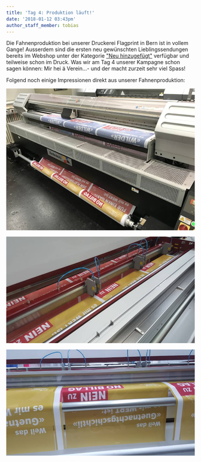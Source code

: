 ```yaml
---
title: 'Tag 4: Produktion läuft!'
date: '2018-01-12 03:43pm'
author_staff_member: tobias
---
```

Die Fahnenproduktion bei unserer Druckerei Flagprint in Bern ist in vollem Gange! Ausserdem sind die ersten neu gewünschten Lieblingssendungen bereits im Webshop unter der Kategorie ["Neu hinzugefügt"](https://fahne.meinelieblingssendung.ch/collections/neu-hinzugefugt) verfügbar und teilweise schon im Druck. Was wir am Tag 4 unserer Kampagne schon sagen können: Mir hei ä Verein...- und der macht zurzeit sehr viel Spass!

Folgend noch einige Impressionen direkt aus unserer Fahnenproduktion:

![null](/images/IMG_0308.jpg)

![null](/images/20180112_152150.jpg)

![null](/images/20180112_152236.jpg)
